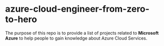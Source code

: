 # azure-cloud-engineer-from-zero-to-hero

The purpose of this repo is to provide a list of projects related to <strong>Microsoft Azure</strong> to help people to gain knowledge about Azure Cloud Services.
